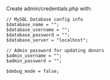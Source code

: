 Create admin/credentials.php with:

```
// MySQL Database config info
$database_name = "";
$database_username = "";
$database_password = "";
$database_server = "localhost";

// Admin password for updating donors
$admin_username = "";
$admin_password = "";

$debug_mode = false; 
```
